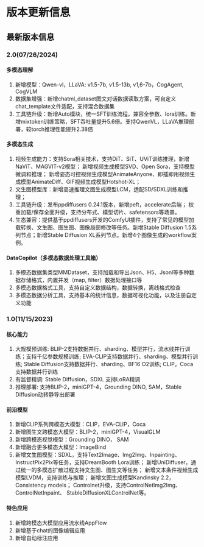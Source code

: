 # 版本更新信息

## 最新版本信息

### 2.0(07/26/2024)

#### 多模态理解

1. 新增模型：Qwen-vl，LLaVA: v1.5-7b, v1.5-13b, v1,6-7b，CogAgent, CogVLM
2. 数据集增强：新增chatml_dataset图文对话数据读取方案，可自定义chat_template文件适配，支持混合数据集
3. 工具链升级：新增Auto模块，统一SFT训练流程，兼容全参数、lora训练。新增mixtoken训练策略，SFT吞吐量提升5.6倍。支持QwenVL，LLaVA推理部署，较torch推理性能提升2.38倍

#### 多模态生成

1. 视频生成能力：支持Sora相关技术，支持DiT、SiT、UViT训练推理，新增NaViT、MAGVIT-v2模型； 新增视频生成模型SVD、Open Sora，支持模型微调和推理； 新增姿态可控视频生成模型AnimateAnyone、即插即用视频生成模型AnimateDiff、GIF视频生成模型Hotshot-XL；
2. 文生图模型库：新增高速推理文图生成模型LCM，适配SD/SDXL训练和推理；
3. 工具链升级：发布ppdiffusers 0.24.1版本，新增peft，accelerate后端； 权重加载/保存全面升级，支持分布式、模型切片、safetensors等场景。
4. 生态兼容：提供基于ppdiffusers开发的ComfyUI插件，支持了常见的模型加载转换、文生图、图生图、图像局部修改等任务。新增Stable Diffusion 1.5系列节点；新增Stable Diffusion XL系列节点。新增4个图像生成的workflow案例。

#### DataCopilot（多模态数据处理工具箱）

1. 多模态数据集类型MMDataset，支持加载和导出Json、H5、Jsonl等多种数据存储格式，内置并发（map, filter）数据处理接口等
2. 多模态数据格式工具，支持自定义数据结构，数据转换，离线格式检查
3. 多模态数据分析工具，支持基本的统计信息，数据可视化功能，以及注册自定义功能

### 1.0(11/15/2023)

#### 核心能力

1. 大规模预训练: BLIP-2支持数据并行、sharding、模型并行，流水线并行训练；支持千亿参数规模训练; EVA-CLIP支持数据并行、sharding、模型并行训练; Stable Diffusion支持数据并行、sharding、BF16 O2训练; CLIP，Coca支持数据并行训练
2. 有监督精调: Stable Diffusion，SDXL 支持LoRA精调
3. 推理部署: 支持BLIP-2，miniGPT-4，Grounding DINO, SAM，Stable Diffusion动转静导出部署

#### 前沿模型
1. 新增CLIP系列跨模态大模型：CLIP，EVA-CLIP，Coca
2. 新增图生文跨模态大模型：BLIP-2，miniGPT-4，VisualGLM
3. 新增跨模态视觉模型：Grounding DINO， SAM
4. 新增融合更多模态大模型：ImageBind
5. 新增文生图模型：SDXL，支持Text2Image、Img2Img、Inpainting、InstructPix2Pix等任务，支持DreamBooth Lora训练； 新增UniDiffuser，通过统一的多模态扩散过程支持文生图、图生文等任务； 新增文本条件视频生成模型LVDM，支持训练与推理； 新增文图生成模型Kandinsky 2.2，Consistency models； Controlnet升级，支持ControlNetImg2Img、ControlNetInpaint、 StableDiffusionXLControlNet等。

#### 特色应用
1. 新增跨模态大模型应用流水线AppFlow
2. 新增基于chat的图像编辑应用
3. 新增自动标注应用
